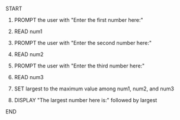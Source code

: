 START

1. PROMPT the user with "Enter the first number here:"
2. READ num1

3. PROMPT the user with "Enter the second number here:"
4. READ num2

5. PROMPT the user with "Enter the third number here:"
6. READ num3

7. SET largest to the maximum value among num1, num2, and num3

8. DISPLAY "The largest number here is:" followed by largest

END
